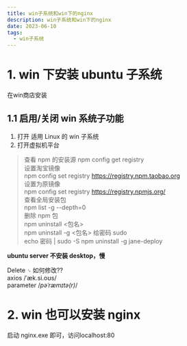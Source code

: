 ```yaml
---
title: win子系统和win下的nginx
description: win子系统和win下的nginx
date: 2023-06-10
tags:
  - win子系统
---
```

# 1. win 下安装 ubuntu 子系统
在win商店安装
## 1.1 启用/关闭 win 系统子功能
1. 打开 适用 Linux 的 win 子系统  
2. 打开虚拟机平台  

>查看 npm 的安装源
> npm config get registry    
>设置淘宝镜像  
> npm config set registry https://registry.npm.taobao.org  
>设置为原镜像  
>npm config set registry https://registry.npmjs.org/  
>查看全局安装包   
>npm list -g --depth=0  
>删除 npm 包  
>npm uninstall <包名>    
>npm uninstall -g <包名>
>给密码 sudo  
>echo 密码 | sudo -S npm uninstall -g jane-deploy 

**ubuntu server 不安装 desktop，慢**

Delete `␍` 如何修改??  
axios /ˈæk.si.oʊs/    
parameter /_pəˈræmɪtə(r)_/ 
# 2. win 也可以安装 nginx
启动 nginx.exe 即可，访问localhost:80


